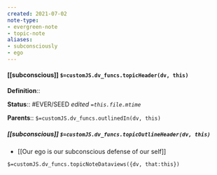 ```yaml
---
created: 2021-07-02
note-type: 
- evergreen-note
- topic-note
aliases:
- subconsciously
- ego
---
```


#### [[subconscious]] `$=customJS.dv_funcs.topicHeader(dv, this)`



**Definition**::

**Status**:: #EVER/SEED
*edited `=this.file.mtime`*

**Parents**:: 
`$=customJS.dv_funcs.outlinedIn(dv, this)`

##### [[subconscious]] `$=customJS.dv_funcs.topicOutlineHeader(dv, this)`

- [[Our ego is our subconscious defense of our self]]


`$=customJS.dv_funcs.topicNoteDataviews({dv, that:this})`
